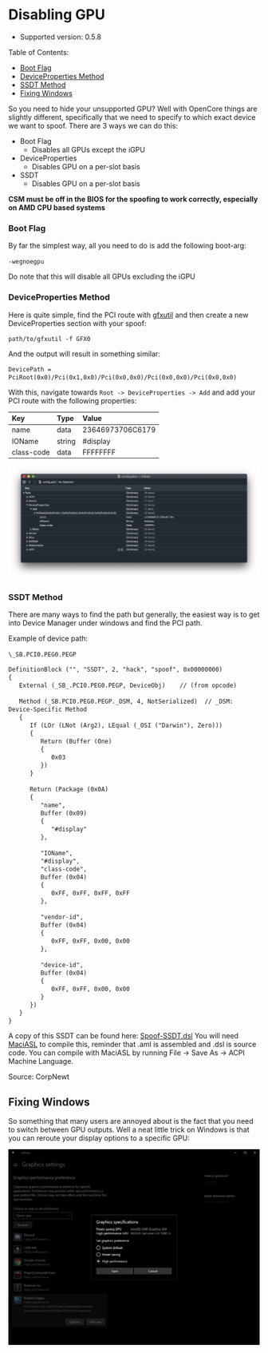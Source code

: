 # Disabling GPU

* Supported version: 0.5.8

Table of Contents:

* [Boot Flag](/extras/spoof.md#boot-flag)
* [DeviceProperties Method](/extras/spoof.md#deviceproperties-method)
* [SSDT Method](/extras/spoof.md#ssdt-method)
* [Fixing Windows](/extras/spoof.md#fixing-windows)

So you need to hide your unsupported GPU? Well with OpenCore things are slightly different, specifically that we need to specify to which exact device we want to spoof. There are 3 ways we can do this:

* Boot Flag
  * Disables all GPUs except the iGPU
* DeviceProperties
  * Disables GPU on a per-slot basis
* SSDT
  * Disables GPU on a per-slot basis

**CSM must be off in the BIOS for the spoofing to work correctly, especially on AMD CPU based systems**

### Boot Flag

By far the simplest way, all you need to do is add the following boot-arg:

`-wegnoegpu`

Do note that this will disable all GPUs excluding the iGPU

### DeviceProperties Method

Here is quite simple, find the PCI route with [gfxutil](https://github.com/acidanthera/gfxutil/releases) and then create a new DeviceProperties section with your spoof:

```text
path/to/gfxutil -f GFX0
```

And the output will result in something similar:

```text
DevicePath = PciRoot(0x0)/Pci(0x1,0x0)/Pci(0x0,0x0)/Pci(0x0,0x0)/Pci(0x0,0x0)
```

With this, navigate towards `Root -> DeviceProperties -> Add` and add your PCI route with the following properties:

| Key | Type | Value |
| :--- | :--- | :--- |
| name | data | 23646973706C6179 |
| IOName | string | \#display |
| class-code | data | FFFFFFFF |

![](/images/extras/spoof-md/config-gpu.png)

### SSDT Method

There are many ways to find the path but generally, the easiest way is to get into Device Manager under windows and find the PCI path.

Example of device path:

`\_SB.PCI0.PEG0.PEGP`

    DefinitionBlock ("", "SSDT", 2, "hack", "spoof", 0x00000000)
    {
       External (_SB_.PCI0.PEG0.PEGP, DeviceObj)    // (from opcode)
    
       Method (_SB.PCI0.PEG0.PEGP._DSM, 4, NotSerialized)  // _DSM: Device-Specific Method
       {
          If (LOr (LNot (Arg2), LEqual (_OSI ("Darwin"), Zero)))
          {
             Return (Buffer (One)
             {
                0x03                                           
             })
          }
    
          Return (Package (0x0A)
          {
             "name", 
             Buffer (0x09)
             {
                "#display"
             }, 
    
             "IOName", 
             "#display", 
             "class-code", 
             Buffer (0x04)
             {
                0xFF, 0xFF, 0xFF, 0xFF                         
             }, 

             "vendor-id", 
             Buffer (0x04)
             {
                0xFF, 0xFF, 0x00, 0x00                         
             }, 
    
             "device-id", 
             Buffer (0x04)
             {
                0xFF, 0xFF, 0x00, 0x00                         
             }
          })
       }
    }

A copy of this SSDT can be found here: [Spoof-SSDT.dsl](https://github.com/dortania/Opencore-Desktop-Guide/blob/master/extra-files/Spoof-SSDT.dsl) You will need [MaciASL](https://github.com/acidanthera/MaciASL/releases) to compile this, reminder that .aml is assembled and .dsl is source code. You can compile with MaciASL by running File -> Save As -> ACPI Machine Language.

Source: CorpNewt

## Fixing Windows

So something that many users are annoyed about is the fact that you need to switch between GPU outputs. Well a neat little trick on Windows is that you can reroute your display options to a specific GPU:

![Credit to CorpNewt for image](/images/extras/spoof-md/corp-windows.png)
